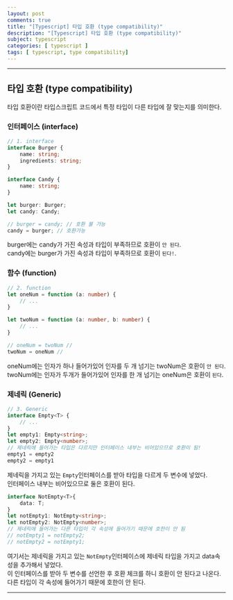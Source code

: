 ```yaml
---
layout: post
comments: true
title: "[Typescript] 타입 호환 (type compatibility)"
description: "[Typescript] 타입 호환 (type compatibility)"
subject: typescript
categories: [ typescript ]
tags: [ typescript, type compatibility]
---
```


<hr>

## 타입 호환 (type compatibility)

타입 호환이란 타입스크립트 코드에서 특정 타입이 다른 타입에 잘 맞는지를 의미한다. 

### 인터페이스 (interface)

```typescript
// 1. interface
interface Burger {
    name: string;
    ingredients: string;
}

interface Candy {
    name: string;
}

let burger: Burger;
let candy: Candy;

// burger = candy; // 호환 불 가능
candy = burger; // 호환가능
```

burger에는 candy가 가진 속성과 타입이 부족하므로 호환이 `안 된다`.  
candy에는 burger가 가진 속성과 타입이 부족하므로 호환이 `된다!`.

### 함수 (function)

```typescript
// 2. function
let oneNum = function (a: number) {
    // ...
}

let twoNum = function (a: number, b: number) {
    // ...
}

// oneNum = twoNum // 
twoNum = oneNum // 
```

oneNum에는 인자가 하나 들어가있어 인자를 두 개 넘기는 twoNum은 호환이 `안 된다`.  
twoNum에는 인자가 두개가 들어가있어 인자를 한 개 넘기는 oneNum은 호환이 `된다`.

### 제네릭 (Generic)

```typescript
// 3. Generic
interface Empty<T> {
    // ...
} 
let empty1: Empty<string>;
let empty2: Empty<number>;
// 제네릭에 들어가는 타입은 다르지만 인터페이스 내부는 비어있으므로 호환이 됨!
empty1 = empty2  
empty2 = empty1
```

제네릭을 가지고 있는 `Empty`인터페이스를 받아 타입을 다르게 두 변수에 넣었다.  
인터페이스 내부는 비어있으므로 둘은 호환이 된다.  

```typescript
interface NotEmpty<T>{
    data: T;
}
let notEmpty1: NotEmpty<string>;
let notEmpty2: NotEmpty<number>;
// 제네릭에 들어가는 다른 타입이 각 속성에 들어가기 때문에 호한이 안 됨
// notEmpty1 = notEmpty2;
// notEmpty2 = notEmpty1;
```

여기서는 제네릭을 가지고 있는 `NotEmpty`인터페이스에 제네릭 타입을 가지고 data속성을 추가해서 넣었다.  
이 인터페이스를 받아 두 변수를 선언한 후 호환 체크를 하니 호환이 안 된다고 나온다.  
다른 타입이 각 속성에 들어가기 때문에 호한이 안 된다.

<hr>

